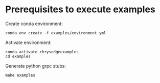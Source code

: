 # Prerequisites to execute examples
Create conda environment:

	conda env create -f examples/environment.yml

Activate environment:

	conda activate chrysedgeexamples
	cd examples

Generate python grpc stubs:

	make examples
